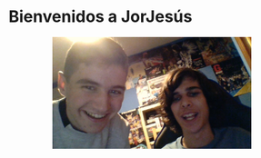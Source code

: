 # Bienvenidos a JorJesús
<p align="center">
  <img src="WIN_20191029_19_02_14_Pro.jpg" width="350" title="hover text">
</p>

